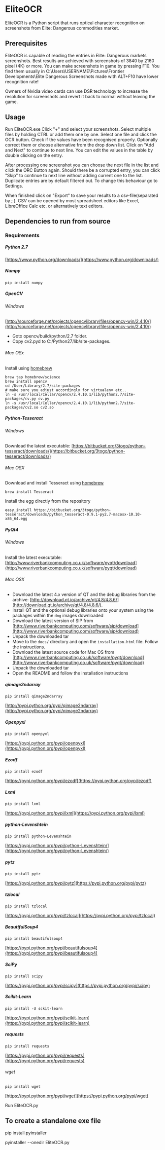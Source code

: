 EliteOCR
==============
EliteOCR is a Python script that runs optical character recognition on screenshots
from Elite: Dangerous commodities market. 

Prerequisites
--------------
EliteOCR is capable of reading the entries in Elite: Dangerous markets screenshots.
Best results are achieved with screenshots of 3840 by 2160 pixel (4K) or more.
You can make screenshots in game by pressing F10. You find them usually in
C:\Users\USERNAME\Pictures\Frontier Developments\Elite Dangerous
Screenshots made with ALT+F10 have lower recognition rate!

Owners of Nvidia video cards can use DSR technology to increase the resolution 
for screenshots and revert it back to normal without leaving the game.

Usage
--------------
Run EliteOCR.exe
Click "+" and select your screenshots. Select multiple files by holding CTRL or add them one by one.
Select one file and click the OCR button. Check if the values have been recognised properly.
Optionally correct them or choose alternative from the drop down list. Click on "Add and Next"
to continue to next line. You can edit the values in the table by double clicking on the entry.

After processing one screenshot you can choose the next file in the list and click the ORC Button
again. Should there be a corrupted entry, you can click "Skip" to continue to next line without adding
current one to the list. Duplicate entries are by default filtered out. To change this behaviour
go to Settings.

When finished click on "Export" to save your results to a csv-file(separated by ; ). CSV can be
opened by most spreadsheet editors like Excel, LibreOffice Calc etc. or alternatively text editors.


Dependencies to run from source
--------------

### Requirements

##### Python 2.7 

[https://www.python.org/downloads/](https://www.python.org/downloads/)

##### Numpy 

    pip install numpy

##### OpenCV 

###### Windows

[http://sourceforge.net/projects/opencvlibrary/files/opencv-win/2.4.10/](http://sourceforge.net/projects/opencvlibrary/files/opencv-win/2.4.10/) 

* Goto opencv/build/python/2.7 folder. 
* Copy cv2.pyd to C:/Python27/lib/site-packages.

###### Mac OSx

Install using [homebrew][1]

	brew tap homebrew/science
    brew install opencv
    cd /User/Library/2.7/site-packages 
    # make sure you adjust accordingly for virtualenv etc..
    ln -s /usr/local/Cellar/opencv/2.4.10.1/lib/python2.7/site-packages/cv.py cv.py
    ln -s /usr/local/Cellar/opencv/2.4.10.1/lib/python2.7/site-packages/cv2.so cv2.so

##### Python-Tesseract

###### Windows

Download the latest executable: [https://bitbucket.org/3togo/python-tesseract/downloads/](https://bitbucket.org/3togo/python-tesseract/downloads/)

###### Mac OSX
Download and install Tesseract using [homebrew][1]

	brew install Tesseract
	
Install the egg directly from the repository
	
	easy_install https://bitbucket.org/3togo/python-tesseract/downloads/python_tesseract-0.9.1-py2.7-macosx-10.10-x86_64.egg

##### PyQt4

###### Windows

Install the latest executable:
[http://www.riverbankcomputing.co.uk/software/pyqt/download](http://www.riverbankcomputing.co.uk/software/pyqt/download)

###### Mac OSX

* Download the latest 4.x version of QT and the debug libraries from the archive: [http://download.qt.io/archive/qt/4.8/4.8.6/](http://download.qt.io/archive/qt/4.8/4.8.6/). 
* Install QT and the optional debug libraries onto your system using the packages within the `dmg` images downloaded
* Download the latest version of SIP from [http://www.riverbankcomputing.com/software/sip/download](http://www.riverbankcomputing.com/software/sip/download)
* Unpack the downloaded tar
* Move to the `docs/` directory and open the `installation.html` file. Follow the instructions.
* Download the latest source code for Mac OS from [http://www.riverbankcomputing.co.uk/software/pyqt/download](http://www.riverbankcomputing.co.uk/software/pyqt/download)
* Unpack the downloaded tar
* Open the README and follow the installation instructions

##### qimage2ndarray 

	pip install qimage2ndarray 

[http://pypi.python.org/pypi/qimage2ndarray](http://pypi.python.org/pypi/qimage2ndarray)

##### Openpyxl 

	pip install openpyxl

[https://pypi.python.org/pypi/openpyxl](https://pypi.python.org/pypi/openpyxl)
    
##### Ezodf 

	pip install ezodf

[https://pypi.python.org/pypi/ezodf](https://pypi.python.org/pypi/ezodf)

##### Lxml

	pip install lxml

[https://pypi.python.org/pypi/lxml](https://pypi.python.org/pypi/lxml)

##### python-Levenshtein

	pip install python-Levenshtein

[https://pypi.python.org/pypi/python-Levenshtein/](https://pypi.python.org/pypi/python-Levenshtein/)

##### pytz

	pip install pytz

[https://pypi.python.org/pypi/pytz](https://pypi.python.org/pypi/pytz)

##### tzlocal

	pip install tzlocal

[https://pypi.python.org/pypi/tzlocal](https://pypi.python.org/pypi/tzlocal)

##### BeautifulSoup4

	pip install beautifulsoup4
	
[https://pypi.python.org/pypi/beautifulsoup4](https://pypi.python.org/pypi/beautifulsoup4)

##### SciPy

	pip install scipy

[https://pypi.python.org/pypi/scipy](https://pypi.python.org/pypi/scipy)

#####  Scikit-Learn

	pip install -U sckit-learn

[https://pypi.python.org/pypi/scikit-learn](https://pypi.python.org/pypi/scikit-learn)

##### requests

	pip install requests
	
[https://pypi.python.org/pypi/requests](https://pypi.python.org/pypi/requests)

###### wget

	pip install wget

[https://pypi.python.org/pypi/wget](https://pypi.python.org/pypi/wget)


Run EliteOCR.py

To create a standalone exe file
--------------

pip install pyinstaller

pyinstaller --onedir EliteOCR.py


[1]: http://brew.sh/
